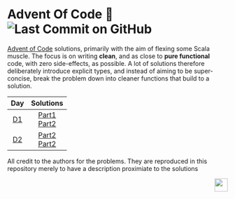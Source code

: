 # Advent Of Code :evergreen_tree: ![Last Commit on GitHub](https://img.shields.io/badge/last%20commit-2021--12--04-brightgreen)

[Advent of Code](https://adventofcode.com/) solutions, primarily with the aim of flexing some Scala muscle. The focus is on writing __clean__, and as close to __pure functional__ code, with zero side-effects, as possible. A lot of solutions therefore deliberately introduce explicit types, and instead of aiming to be super-concise, break the problem down into cleaner functions that build to a solution.


<div align="center">

  | Day | Solutions |
  |:---:|:---:|
  | [D1](https://adventofcode.com/2021/day/1) | [Part1](src/main/scala/aoc2021/D01SonarSweep.scala)<br>[Part2](src/main/scala/aoc2021/D01SonarSweepSlidingWindow.scala) |
  | [D2](https://adventofcode.com/2021/day/2) | [Part2](src/main/scala/aoc2021/D02Dive.scala)<br>[Part2](src/main/scala/aoc2021/D02DiveRevised.scala) |

</div>

All credit to the authors for the problems. They are reproduced in this repository merely to have a description proximiate to the solutions

<img align="right" src=https://www.scala-lang.org/resources/img/frontpage/scala-spiral.png height="30px" style="padding-left: 20px"/>

